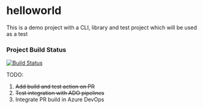 # helloworld

This is a demo project with a CLI, library and test project which will be used as a test

### Project Build Status

[![Build Status](https://dev.azure.com/MicrosoftIT/OneITVSO/_apis/build/status/damongr-msft.helloworld?branchName=master)](https://microsoftit.visualstudio.com/OneITVSO/_build?definitionId=24066)

TODO:
1. ~~Add build and test action on PR~~
2. ~~Test integration with ADO pipelines~~
3. Integrate PR build in Azure DevOps
